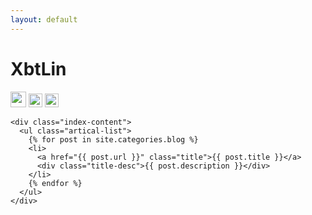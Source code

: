 ```yaml
---
layout: default
---
```


<body>
  <div class="index-wrapper">
    <div class="aside">
      <div class="info-card">
        <h1>XbtLin</h1>
        <a href="http://weibo.com/linxuan521/" target="_blank"><img src="http://www.weibo.com/favicon.ico" alt="" width="25"/></a>
        <a href="http://www.douban.com/people/flyfishman/" target="_blank"><img src="http://www.douban.com/favicon.ico" alt="" width="22"/></a>
        <a href="https://www.zhihu.com/people/linxuan02" target="_blank"><img src="http://www.zhihu.com/favicon.ico" alt="" width="22"/></a>
      </div>
      <div id="particles-js"></div>
    </div>

    <div class="index-content">
      <ul class="artical-list">
        {% for post in site.categories.blog %}
        <li>
          <a href="{{ post.url }}" class="title">{{ post.title }}</a>
          <div class="title-desc">{{ post.description }}</div>
        </li>
        {% endfor %}
      </ul>
    </div>
  </div>
</body>
